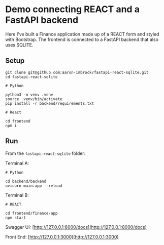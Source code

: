 # Demo connecting REACT and a FastAPI backend

Here I've built a Finance application made up of a REACT form and styled with Bootstrap.
The frontend is connected to a FastAPI backend that also uses SQLITE.

## Setup

```linux
git clone git@github.com:aaron-imbrock/fastapi-react-sqlite.git
cd fastapi-react-sqlite

# Python

python3 -m venv .venv
source .venv/bin/activate
pip install -r backend/requirements.txt

# React

cd frontend
npm i
```

## Run

From the `fastapi-react-sqlite` folder:

Terminal A:

```linux
# Python

cd backend/backend
uvicorn main:app --reload
```

Terminal B:

```linux
# REACT

cd frontend/finance-app
npm start
```

Swagger UI: [http://127.0.0.1:8000/docs](http://127.0.0.1:8000/docs)

Front End: [http://127.0.0.1:3000](http://127.0.0.1:3000)
